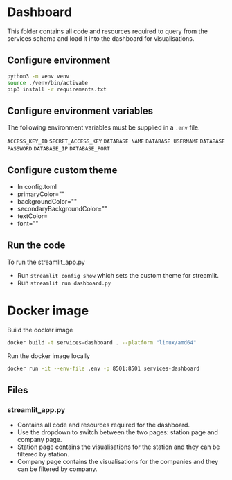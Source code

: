 # Dashboard

This folder contains all code and resources required to query from the 
services schema and load it into the dashboard for visualisations.

## Configure environment

```sh
python3 -m venv venv
source ./venv/bin/activate
pip3 install -r requirements.txt
```

## Configure environment variables

The following environment variables must be supplied in a `.env` file.

`ACCESS_KEY_ID`
`SECRET_ACCESS_KEY`
`DATABASE NAME`
`DATABASE USERNAME`
`DATABASE PASSWORD`
`DATABASE_IP`
`DATABASE_PORT`

## Configure custom theme
- In config.toml
- primaryColor=""
- backgroundColor=""
- secondaryBackgroundColor=""
- textColor=
- font=""


## Run the code

To run the streamlit_app.py
- Run `streamlit config show` which sets the custom theme for streamlit.
- Run `streamlit run dashboard.py`


# Docker image

Build the docker image

```sh
docker build -t services-dashboard . --platform "linux/amd64"
```

Run the docker image locally

```sh
docker run -it --env-file .env -p 8501:8501 services-dashboard 
```

## Files

### streamlit_app.py

- Contains all code and resources required for the dashboard.
- Use the dropdown to switch between the two pages: station page and company page.
- Station page contains the visualisations for the station and they can be filtered by station.
- Company page contains the visualisations for the companies and they can be filtered by company.



